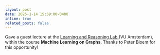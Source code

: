 ```yaml
---
layout: post
date: 2025-1-14 15:59:00-0400
inline: true
related_posts: false
---
```

Gave a guest lecture at the <a href="https://lr.cs.vu.nl/"> Learning and Reasoning Lab </a> (VU Amsterdam), within the course **Machine Learning on Graphs**. Thanks to Peter Bloem for this opportunity!
